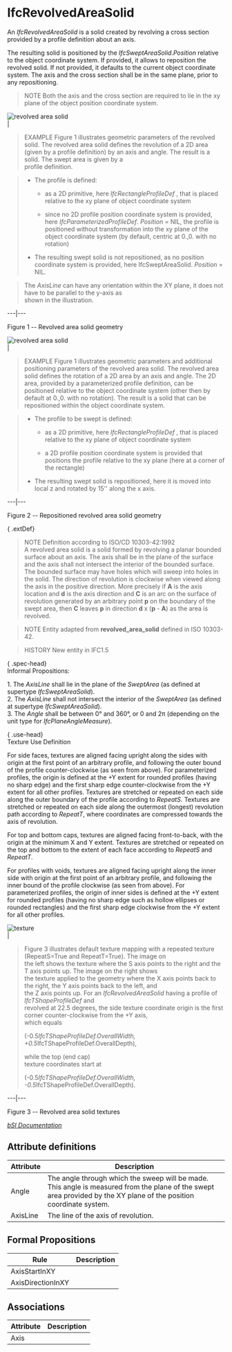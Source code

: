 IfcRevolvedAreaSolid
====================
An _IfcRevolvedAreaSolid_ is a solid created by revolving a cross section
provided by a profile definition about an axis.  
  
The resulting solid is positioned by the _IfcSweptAreaSolid_._Position_
relative to the object coordinate system. If provided, it allows to reposition
the revolved solid. If not provided, it defaults to the current object
coordinate system. The axis and the cross section shall be in the same plane,
prior to any repositioning.  
  
> NOTE  Both the axis and the cross section are required to lie in the xy
> plane of the object position coordinate system.  
  
  
  
![revolved area solid](../figures/ifcrevolvedareasolid-fig1.png)  
|

> EXAMPLE  Figure 1 illustrates geometric parameters of the revolved solid.
> The revolved area solid defines the revolution of a 2D area (given by a
> profile definition) by an axis and angle. The result is a solid. The swept
> area is given by a  
> profile definition.

  

>  
>
>
>  
>
>   * The profile is defined:  
>
>     * as a 2D primitive, here _IfcRectangleProfileDef_ , that is placed
> relative to the xy plane of object coordinate system
>  
>
>     * since no 2D profile position coordinate system is provided, here
> _IfcParameterizedProfileDef_. _Position_ = NIL, the profile is positioned
> without transformation into the xy plane of the object coordinate system (by
> default, centric at 0.,0. with no rotation)
>  
>  
>
>   * The resulting swept solid is not repositioned, as no position coordinate
> system is provided, here IfcSweptAreaSolid. _Position_ = NIL.
>  
>
  
>

  

> The _AxisLine_ can have any orientation within the XY plane, it does not
> have to be parallel to the y-axis as  
> shown in the illustration.

  
  
  
---|---  
  
  
  

Figure 1 -- Revolved area solid geometry

  
  
  
  
  
  
  
  
![revolved area solid](../figures/ifcrevolvedareasolid-fig2.png)  
|

> EXAMPLE  Figure 1 illustrates geometric parameters and additional
> positioning parameters of the revolved area solid. The revolved area solid
> defines the rotation of a 2D area by an axis and angle. The 2D area,
> provided by a parameterized profile definition, can be positioned relative
> to the object coordinate system (other then by default at 0.,0. with no
> rotation). The result is a solid that can be repositioned within the object
> coordinate system.

  

>  
>
>   * The profile to be swept is defined:  
>  
>
>     * as a 2D primitive, here _IfcRectangleProfileDef_ , that is placed
> relative to the xy plane of object coordinate system
>  
>
>     * a 2D profile position coordinate system is provided that positions the
> profile relative to the xy plane (here at a corner of the rectangle)
>  
>
>  
>
>   * The resulting swept solid is repositioned, here it is moved into local z
> and rotated by 15'' along the x axis.
>  
>

  
  
  
---|---  
  
  
  

Figure 2 -- Repositioned revolved area solid geometry

  
  
  
  
  
  
{ .extDef}  
> NOTE  Definition according to ISO/CD 10303-42:1992  
> A revolved area solid is a solid formed by revolving a planar bounded
> surface about an axis. The axis shall be in the plane of the surface and the
> axis shall not intersect the interior of the bounded surface. The bounded
> surface may have holes which will sweep into holes in the solid. The
> direction of revolution is clockwise when viewed along the axis in the
> positive direction. More precisely if **A** is the axis location and **d**
> is the axis direction and **C** is an arc on the surface of revolution
> generated by an arbitrary point **p** on the boundary of the swept area,
> then **C** leaves **p** in direction **d** x (**p** - **A**) as the area is
> revolved.  
  
> NOTE  Entity adapted from **revolved_area_solid** defined in ISO 10303-42.  
  
> HISTORY  New entity in IFC1.5  
  
{ .spec-head}  
Informal Propositions:  
  
1\. The _AxisLine_ shall lie in the plane of the _SweptArea_ (as defined at
supertype _IfcSweptAreaSolid_).  
2\. The _AxisLine_ shall not intersect the interior of the _SweptArea_ (as
defined at supertype _IfcSweptAreaSolid_).  
3\. The _Angle_ shall be between 0° and 360°, or 0 and 2π (depending on the
unit type for _IfcPlaneAngleMeasure_).  
  
{ .use-head}  
Texture Use Definition  
  
For side faces, textures are aligned facing upright along the sides with
origin at the first point of an arbitrary profile, and following the outer
bound of the profile counter-clockwise (as seen from above). For parameterized
profiles, the origin is defined at the +Y extent for rounded profiles (having
no sharp edge) and the first sharp edge counter-clockwise from the +Y extent
for all other profiles. Textures are stretched or repeated on each side along
the outer boundary of the profile according to _RepeatS_. Textures are
stretched or repeated on each side along the outermost (longest) revolution
path according to _RepeatT_, where coordinates are compressed towards the axis
of revolution.  
  
For top and bottom caps, textures are aligned facing front-to-back, with the
origin at the minimum X and Y extent. Textures are stretched or repeated on
the top and bottom to the extent of each face according to _RepeatS_ and
_RepeatT_.  
  
For profiles with voids, textures are aligned facing upright along the inner
side with origin at the first point of an arbitrary profile, and following the
inner bound of the profile clockwise (as seen from above). For parameterized
profiles, the origin of inner sides is defined at the +Y extent for rounded
profiles (having no sharp edge such as hollow ellipses or rounded rectangles)
and the first sharp edge clockwise from the +Y extent for all other profiles.  
  
  
  
![texture](../figures/ifcrevolvedareasolid-texture.png)  
|  

> Figure 3 illustrates default texture mapping with a repeated texture
> (RepeatS=True and RepeatT=True). The image on  
> the left shows the texture where the S axis points to the right and the T
> axis points up. The image on the right shows  
> the texture applied to the geometry where the X axis points back to the
> right, the Y axis points back to the left, and  
> the Z axis points up. For an _IfcRevolvedAreaSolid_ having a profile of
> _IfcTShapeProfileDef_ and  
> revolved at 22.5 degrees, the side texture coordinate origin is the first
> corner counter-clockwise from the +Y axis,  
> which equals  
>  
> (-0.5*IfcTShapeProfileDef.OverallWidth,
> +0.5*IfcTShapeProfileDef.OverallDepth),  
>  
>  while the top (end cap)  
> texture coordinates start at  
>  
> (-0.5*IfcTShapeProfileDef.OverallWidth,
> -0.5*IfcTShapeProfileDef.OverallDepth).

  
  
  
---|---  
  
  
  

Figure 3 -- Revolved area solid textures

  
  
  
  
  
[ _bSI
Documentation_](https://standards.buildingsmart.org/IFC/DEV/IFC4_2/FINAL/HTML/schema/ifcgeometricmodelresource/lexical/ifcrevolvedareasolid.htm)


Attribute definitions
---------------------
| Attribute   | Description                                                                                                                                                         |
|-------------|---------------------------------------------------------------------------------------------------------------------------------------------------------------------|
| Angle       | The angle through which the sweep will be made. This angle is measured from the plane of the swept area provided by the XY plane of the position coordinate system. |
| AxisLine    | The line of the axis of revolution.                                                                                                                                 |

Formal Propositions
-------------------
| Rule              | Description   |
|-------------------|---------------|
| AxisStartInXY     |               |
| AxisDirectionInXY |               |

Associations
------------
| Attribute   | Description   |
|-------------|---------------|
| Axis        |               |

